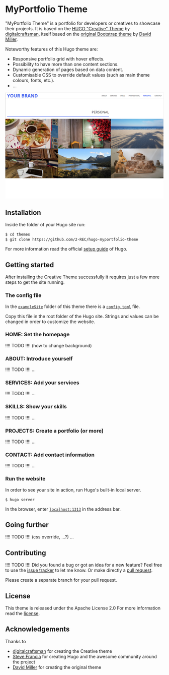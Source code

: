 # MyPortfolio Theme

"MyPortfolio Theme" is a portfolio for developers or creatives to showcase their projects.
It is based on the [HUGO "Creative" Theme](//github.com/digitalcraftsman/hugo-creative-theme) by [digitalcraftsman](//github.com/digitalcraftsman), itself based on the [original Bootstrap theme](//github.com/IronSummitMedia/startbootstrap-creative) by [David Miller](//github.com/davidtmiller).

Noteworthy features of this Hugo theme are:
- Responsive portfolio grid with hover effects.
- Possibility to have more than one content sections.
- Dynamic generation of pages based on data content.
- Customisable CSS to override default values (such as main theme colours, fonts, etc.).
- ...

![Hugo MyPortfolio Theme Screenshot](https://github.com/2-REC/hugo-myportfolio-theme/blob/master/images/screenshot.png)


## Installation

Inside the folder of your Hugo site run:

    $ cd themes
    $ git clone https://github.com/2-REC/hugo-myportfolio-theme

For more information read the official [setup guide](//gohugo.io/overview/installing/) of Hugo.


## Getting started

After installing the Creative Theme successfully it requires just a few more steps to get the site running.


### The config file

In the [`exampleSite`](//github.com/2-REC/hugo-myportfolio-theme/tree/master/exampleSite) folder of this theme there is a [`config.toml`](
//github.com/2-REC/hugo-myportfolio-theme/blob/master/exampleSite/config.toml) file.

Copy this file in the root folder of the Hugo site.
Strings and values can be changed in order to customize the website.


### HOME: Set the homepage

!!!! TODO !!!!
(how to change background)


### ABOUT: Introduce yourself

!!!! TODO !!!!
...


### SERVICES: Add your services

!!!! TODO !!!!
...


### SKILLS: Show your skills

!!!! TODO !!!!
...


### PROJECTS: Create a portfolio (or more)

!!!! TODO !!!!
...


### CONTACT: Add contact information

!!!! TODO !!!!
...


### Run the website

In order to see your site in action, run Hugo's built-in local server. 

    $ hugo server

In the browser, enter [`localhost:1313`](http://localhost:1313) in the address bar.


## Going further

!!!! TODO !!!!
(css override, ...?)
...


## Contributing

!!!! TODO !!!!
Did you found a bug or got an idea for a new feature?
Feel free to use the [issue tracker](//github.com/...theme.../issues) to let me know.
Or make directly a [pull request](//github.com/...theme.../pulls).

Please create a separate branch for your pull request.


## License

This theme is released under the Apache License 2.0 For more information read the [license](//github.com/2-REC/hugo-myportfolio-theme/blob/master/LICENSE).


## Acknowledgements

Thanks to 

- [digitalcraftsman](//github.com/digitalcraftsman) for creating the Creative theme
- [Steve Francia](//github.com/spf13) for creating Hugo and the awesome community around the project
- [David Miller](//github.com/davidtmiller) for creating the original theme
